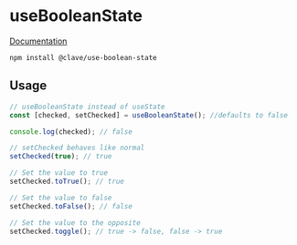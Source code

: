 # useBooleanState

[Documentation](https://claveconsulting.github.io/react-hooks/use-boolean-state)

```shell
npm install @clave/use-boolean-state
```

## Usage

```jsx
// useBooleanState instead of useState
const [checked, setChecked] = useBooleanState(); //defaults to false

console.log(checked); // false

// setChecked behaves like normal
setChecked(true); // true

// Set the value to true
setChecked.toTrue(); // true

// Set the value to false
setChecked.toFalse(); // false

// Set the value to the opposite
setChecked.toggle(); // true -> false, false -> true
```
